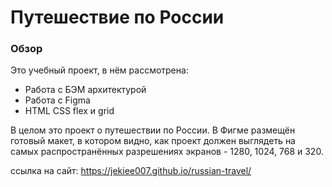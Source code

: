 # Путешествие по России

### Обзор
Это учебный проект, в нём рассмотрена:
* Работа с БЭМ архитектурой
* Работа с Figma
* HTML CSS flex и grid

В целом это проект о путешествии по России.
В Фигме размещён готовый макет, в котором видно, как проект должен выглядеть на самых распространённых разрешениях экранов - 1280, 1024, 768 и 320.

ссылка на сайт:
https://jekiee007.github.io/russian-travel/
